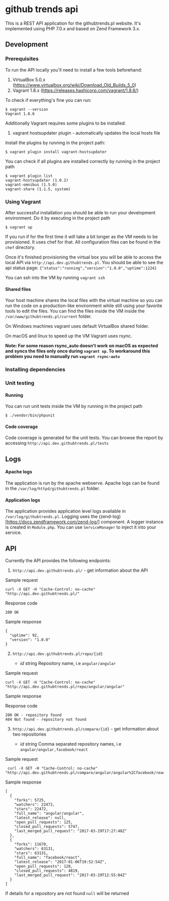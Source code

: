# github trends api

This is a REST API application for the githubtrends.pl website. It's implemented using PHP 7.0.x and based on Zend Framework 3.x.


## Development

### Prerequisites

To run the API locally you'll need to install a few tools beforehand:

1. VirtualBox 5.0.x (https://www.virtualbox.org/wiki/Download_Old_Builds_5_0)
2. Vagrant 1.8.x (https://releases.hashicorp.com/vagrant/1.8.6/)

To check if everything's fine you can run:

    $ vagrant --version
    Vagrant 1.8.6

Additionally Vagrant requires some plugins to be installed:
1. vagrant hostsupdater plugin - automatically updates the local hosts file

Install the plugins by running in the project path:
    
    $ vagrant plugin install vagrant-hostsupdater

You can check if all plugins are installed correctly by running in the project path

    $ vagrant plugin list
    vagrant-hostsupdater (1.0.2)
    vagrant-omnibus (1.5.0)
    vagrant-share (1.1.5, system)

### Using Vagrant

After successful installation you should be able to run your development environment. Do it by executing in the project path
    
    $ vagrant up

If you run if for the first time it will take a bit longer as the VM needs to be provisioned.
It uses chef for that. All configuration files can be found in the `chef` directory.

Once it's finished provisioning the virtual box you will be able to access the local API via `http://api.dev.githubtrends.pl`. 
You should be able to see the api status page:
`{"status":"running","version":"1.0.0","uptime":1224}`

You can ssh into the VM by running `vagrant ssh`

#### Shared files

Your host machine shares the local files with the virtual machine so you can run the code on a production-like environment
while still using your favorite tools to edit the files. You can find the files inside the VM inside the `/var/www/githubtrends.pl/current` folder.

On Windows machines vagrant uses default VirtualBox shared folder.

On macOS and linux to speed up the VM Vagrant uses rsync.

**Note: For some reason rsync_auto doesn't work on macOS as expected and syncs the files only once during `vagrant up`. 
To workaround this problem you need to manually run `vagrant rsync-auto`**

### Installing dependencies


### Unit testing

#### Running

You can run unit tests inside the VM by running in the project path

    $ ./vendor/bin/phpunit

#### Code coverage

Code coverage is generated for the unit tests. You can browse the report by accessing `http://api.dev.githubtrends.pl/tests`

## Logs

#### Apache logs

The application is run by the apache webserve. Apache logs can be found in the `/var/log/httpd/githubtrends.pl` folder.

#### Application logs

The application provides application level logs available in `/var/log/githubtrends.pl`.
Logging uses the (zend-log)[https://docs.zendframework.com/zend-log/] component. A logger instance is created
in `Module.php`. You can use `ServiceManager` to inject it into your service.


## API

Currently the API provides the following endpoints:

1. `http://api.dev.githubtrends.pl/` - get information about the API

Sample request

    curl -X GET -H "Cache-Control: no-cache" "http://api.dev.githubtrends.pl/"

Response code
    
    200 OK 

Sample response

    {
      "uptime": 92,
      "version": "1.0.0"
    }
    
2. `http://api.dev.githubtrends.pl/repo/{id}`

    - *id* string Repository name, i.e `angular/angular`

Sample request

    curl -X GET -H "Cache-Control: no-cache" "http://api.dev.githubtrends.pl/repo/angular/angular"
 
Sample response 

Response code
    
    200 OK - repository found
    404 Not found - repository not found
 
3. `http://api.dev.githubtrends.pl/compare/{id}` - get information about two repositories

    - *id* string Comma separated repository names, i.e `angular/angular,facebook/react`
     
Sample request
     
     curl -X GET -H "Cache-Control: no-cache" "http://api.dev.githubtrends.pl/compare/angular/angular%2Cfacebook/react"
     
Sample response

    [
      {
        "forks": 5725,
        "watchers": 22472,
        "stars": 22472,
        "full_name": "angular/angular",
        "latest_release": null,
        "open_pull_requests": 125,
        "closed_pull_requests": 5747,
        "last_merged_pull_request": "2017-03-29T17:27:48Z"
      },
      {
        "forks": 11670,
        "watchers": 63131,
        "stars": 63131,
        "full_name": "facebook/react",
        "latest_release": "2017-01-06T19:52:54Z",
        "open_pull_requests": 128,
        "closed_pull_requests": 4819,
        "last_merged_pull_request": "2017-03-29T12:55:04Z"
      }
    ]
    
If details for a repository are not found `null` will be returned

